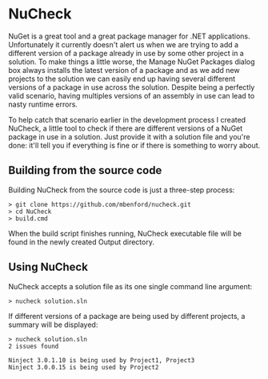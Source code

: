 # NuCheck

NuGet is a great tool and a great package manager for .NET applications. Unfortunately it currently doesn't alert us when we are trying to add a different version of a package already in use by some other project in a solution. To make things a little worse, the Manage NuGet Packages dialog box always installs the latest version of a package and as we add new projects to the solution we can easily end up having several different versions of a package in use across the solution. Despite being a perfectly valid scenario, having multiples versions of an assembly in use can lead to nasty runtime errors.

To help catch that scenario earlier in the development process I created NuCheck, a little tool to check if there are different versions of a NuGet package in use in a solution. Just provide it with a solution file and you're done: it'll tell you if everything is fine or if there is something to worry about.

## Building from the source code

Building NuCheck from the source code is just a three-step process:

	> git clone https://github.com/mbenford/nucheck.git
	> cd NuCheck
	> build.cmd

When the build script finishes running, NuCheck executable file will be found in the newly created Output directory.

## Using NuCheck

NuCheck accepts a solution file as its one single command line argument:

	> nucheck solution.sln

If different versions of a package are being used by different projects, a summary will be displayed:

	> nucheck solution.sln
	2 issues found

	Ninject 3.0.1.10 is being used by Project1, Project3
	Ninject 3.0.0.15 is being used by Project2
